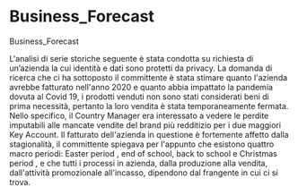 # Business_Forecast
 Business_Forecast
 
L'analisi di serie storiche seguente è stata condotta su
richiesta di un’azienda la cui identità e dati sono protetti da
privacy. La domanda di ricerca che ci ha sottoposto il committente è stata stimare quanto l'azienda avrebbe
fatturato nell'anno 2020 e quanto abbia impattato la pandemia dovuta al Covid 19, i prodotti venduti non sono
stati considerati beni di prima necessità, pertanto la loro vendita è stata temporaneamente fermata. Nello
specifico, il Country Manager era interessato a vedere le perdite imputabili alle mancate vendite del brand più
redditizio per i due maggiori Key Account. Il fatturato dell'azienda in questione è fortemente affetto dalla
stagionalità, il committente spiegava per l'appunto che esistono quattro macro periodi: Easter period , end of
school, back to school e Christmas period , e che tutti i processi in azienda, dalla produzione alla vendita,
dall'attività promozionale all'incasso, dipendono dal frangente in cui ci si trova.
